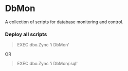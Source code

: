 # DbMon

A collection of scripts for database monitoring and control.

### Deploy all scripts
> EXEC dbo.Zync 'i DbMon'

OR

> EXEC dbo.Zync 'i DbMon/.sql'
